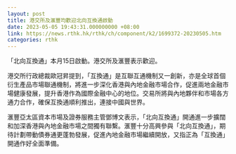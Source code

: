 ```yaml
---
layout: post
title: 港交所及滙豐均歡迎北向互換通啟動
date: 2023-05-05 19:43:31.000000000 +08:00
link: https://news.rthk.hk/rthk/ch/component/k2/1699372-20230505.htm
categories: rthk
---
```


「北向互換通」本月15日啟動。港交所及滙豐表示歡迎。

港交所行政總裁歐冠昇提到，「互換通」是互聯互通機制又一創新，亦是全球首個衍生產品市場聯通機制，將進一步深化香港與內地金融市場合作，促進兩地金融市場健康發展，提升香港作為國際金融中心的地位。交易所將與內地夥伴和市場各方通力合作，確保互換通順利推出，連接中國與世界。

滙豐亞太區資本市場及證券服務主管鄧博文表示，「北向互換通」開通進一步擴闊和加深香港與內地金融市場之間獨有聯繫。滙豐十分高興參與「北向互換通」，期待計劃帶動債券通更蓬勃發展，促進內地金融市場繼續開放，又指正為「互換通」開通作好全面準備。
